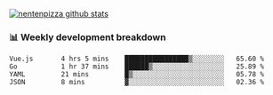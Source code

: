[![nentenpizza github stats](https://github-readme-stats.vercel.app/api?username=nentenpizza&count_private=true)](https://github.com/anuraghazra/github-readme-stats)

### 📊 Weekly development breakdown
<!--START_SECTION:waka-->
```text
Vue.js       4 hrs 5 mins    ████████████████▒░░░░░░░░   65.60 % 
Go           1 hr 37 mins    ██████▒░░░░░░░░░░░░░░░░░░   25.89 % 
YAML         21 mins         █▒░░░░░░░░░░░░░░░░░░░░░░░   05.78 % 
JSON         8 mins          ▓░░░░░░░░░░░░░░░░░░░░░░░░   02.36 % 
```
<!--END_SECTION:waka-->

